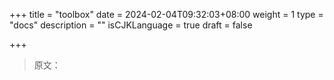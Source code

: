 +++
title = "toolbox"
date = 2024-02-04T09:32:03+08:00
weight = 1
type = "docs"
description = ""
isCJKLanguage = true
draft = false

+++

> 原文：